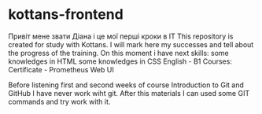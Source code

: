 # kottans-frontend
Привіт мене звати Діана і це мої перші кроки в ІТ
This repository is created for study with Kottans. I will mark here my successes and tell about the progress of the training.
On this moment i have next skills:
some knowledges in HTML
some knowledges in CSS
English - B1
Courses:
Certificate - Prometheus Web UI

Before listening first and second weeks of course Introduction to Git and GitHub I have never work wiht git. After this materials I can used some GIT commands and try work with it.
 
